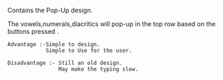 Contains the Pop-Up design.

The vowels,numerals,diacritics will pop-up in the top row based on the buttons pressed .


	Advantage :-Simple to design. 
			    Simple to Use for the user. 
			  
	Disadvantage :- Still an old design.
				    May make the typing slow.
